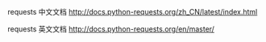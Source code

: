 requests 中文文档
http://docs.python-requests.org/zh_CN/latest/index.html

requests 英文文档
http://docs.python-requests.org/en/master/
